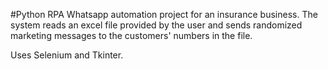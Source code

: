 #Python RPA Whatsapp automation project for an insurance business.
The system reads an excel file provided by the user and sends randomized marketing messages to the customers' numbers in the file.

Uses Selenium and Tkinter.